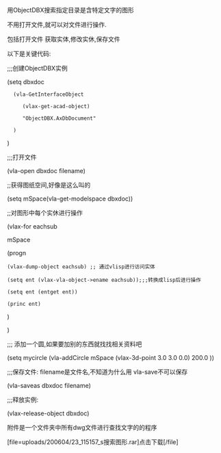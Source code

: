 用ObjectDBX搜索指定目录是含特定文字的图形

不用打开文件,就可以对文件进行操作.
包括打开文件 获取实体,修改实休,保存文件
以下是关键代码:

;;;创建ObjectDBX实例
(setq dbxdoc
      (vla-GetInterfaceObject 
         (vlax-get-acad-object)
         "ObjectDBX.AxDbDocument"
      )
   )

;;;打开文件
(vla-open dbxdoc filename)
;;获得图纸空间,好像是这么叫的
(setq mSpace(vla-get-modelspace dbxdoc))
;;对图形中每个实休进行操作
(vlax-for eachsub
   mSpace
  (progn
    (vlax-dump-object eachsub) ;; 通过vlisp进行访问实体
    (setq ent (vlax-vla-object->ename eachsub));;;转换成lisp后进行操作
    (setq ent (entget ent))
    (princ ent)
)
)

;;; 添加一个圆,如果要加别的东西就找找相关资料吧
(setq mycircle (vla-addCircle mSpace (vlax-3d-point 3.0 3.0 0.0) 200.0 ))

;;;保存文件: filename是文件名,不知道为什么用 vla-save不可以保存
(vla-saveas dbxdoc filename)
;;;释放实例:
(vlax-release-object dbxdoc)

附件是一个文件夹中所有dwg文件进行查找文字的的程序

[file=uploads/200604/23_115157_s搜索图形.rar]点击下载[/file]